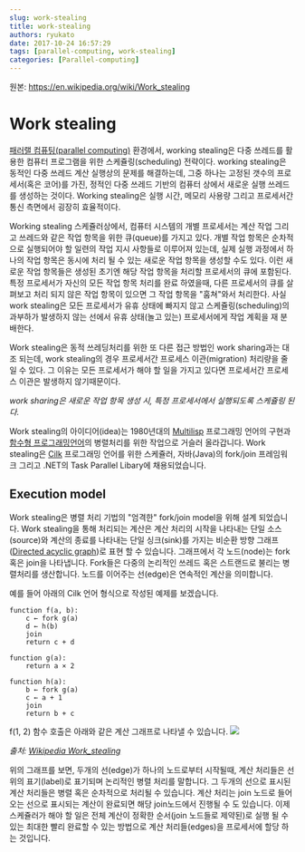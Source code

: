 ```yaml
---
slug: work-stealing
title: work-stealing
authors: ryukato
date: 2017-10-24 16:57:29
tags: [parallel-computing, work-stealing]
categories: [Parallel-computing]
---
```



원본: https://en.wikipedia.org/wiki/Work_stealing

# Work stealing
[패러랠 컴퓨팅(parallel computing)](https://en.wikipedia.org/wiki/Parallel_computing) 환경에서, working stealing은 다중 쓰레드를 활용한 컴퓨터 프로그램을 위한 스케쥴링(scheduling) 전략이다. working stealing은 동적인 다중 쓰레드 계산 실행상의 문제를 해결하는데, 그중 하나는 고정된 갯수의 프로세서(혹은 코어)를 가진, 정적인 다중 쓰레드 기반의 컴퓨터 상에서 새로운 실행 쓰레드를 생성하는 것이다. Working stealing은 실행 시간, 메모리 사용량 그리고 프로세서간 통신 측면에서 굉장히 효율적이다.

Working stealing 스케쥴러상에서, 컴퓨터 시스템의 개별 프로세서는 계산 작업 그리고 쓰레드와 같은 작업 항목을 위한 큐(queue)를 가지고 있다. 개별 작업 항목은 순차적으로 실행되어야 할 일련의 작업 지시 사항들로 이루어져 있는데, 실제 실행 과정에서 하나의 작업 항목은 동시에 처리 될 수 있는 새로운 작업 항목을 생성할 수도 있다. 이런 새로운 작업 항목들은 생성된 초기엔 해당 작업 항목을 처리할 프로세서의 큐에 포함된다. 특정 프로세서가 자신의 모든 작업 항목 처리를 완료 하였을때, 다른 프로세서의 큐를 살펴보고 처리 되지 않은 작업 항목이 있으면 그 작업 항목을 "훔쳐"와서 처리한다.  사실 work stealing은 모든 프로세서가 유휴 상태에 빠지지 않고 스케쥴링(scheduling)의 과부하가 발생하지 않는 선에서 유휴 상태(놀고 있는) 프로세서에게 작업 계획을 재 분배한다.

Work stealing은 동적 쓰레딩처리를 위한 또 다른 접근 방법인 work sharing과는 대조 되는데, work stealing의 경우 프로세서간 프로세스 이관(migration) 처리량을 줄 일 수 있다. 그 이유는 모든 프로세서가 해야 할 일을 가지고 있다면 프로세서간 프로세스 이관은 발생하지 않기때문이다.

*work sharing은 새로운 작업 항목 생성 시, 특정 프로세서에서 실행되도록 스케쥴링 된다.*

Work stealing의 아이디어(idea)는 1980년대의 [Multilisp](https://en.wikipedia.org/wiki/Multilisp) 프로그래밍 언어의 구현과 [함수형 프로그래밍언어](https://en.wikipedia.org/wiki/Functional_programming)의 병렬처리를 위한 작업으로 거슬러 올라갑니다. Work stealing은 [Cilk](https://en.wikipedia.org/wiki/Cilk) 프로그래밍 언어를 위한 스케쥴러, 자바(Java)의 fork/join 프레임워크 그리고 .NET의 Task Parallel Libary에 채용되었습니다.

## Execution model
Work stealing은 병렬 처리 기법의 "엄격한" fork/join model을 위해 설계 되었습니다. Work stealing을 통해 처리되는 계산은 계산 처리의 시작을 나타내는 단일 소스(source)와 계산의 종료를 나타내는 단일 싱크(sink)를 가지는 비순환 방향 그래프([Directed acyclic graph](https://en.wikipedia.org/wiki/Directed_acyclic_graph))로 표현 할 수 있습니다. 그래프에서 각 노드(node)는 fork혹은 join을 나타냅니다. Fork들은 다중의 논리적인 쓰레드 혹은 스트랜드로 불리는 병렬처리를 생산합니다. 노드를 이어주는 선(edge)은 연속적인 계산을 의미합니다.

예를 들어 아래의 Cilk 언어 형식으로 작성된 예제를 보겠습니다.

```
function f(a, b):
    c ← fork g(a)
    d ← h(b)
    join
    return c + d

function g(a):
    return a × 2

function h(a):
    b ← fork g(a)
    c ← a + 1
    join
    return b + c
```
f(1, 2) 함수 호출은 아래와 같은 계산 그래프로 나타낼 수 있습니다.
![](https://upload.wikimedia.org/wikipedia/commons/thumb/8/88/Fork-join_computation.svg/1806px-Fork-join_computation.svg.png)

*출처: [Wikipedia Work_stealing](https://en.wikipedia.org/wiki/Work_stealing)*

위의 그래프를 보면, 두개의 선(edge)가 하나의 노드로부터 시작될때, 계산 처리들은 선위의 표기(label)로 표기되며 논리적인 병렬 처리를 말합니다. 그 두개의 선으로 표시된 계산 처리들은 병렬 혹은 순차적으로 처리될 수 있습니다. 계산 처리는 join 노드로 들어오는 선으로 표시되는 계산이 완료되면 해당 join노드에서 진행될 수 도 있습니다. 이제 스케쥴러가 해야 할 일은 전체 계산이 정확한 순서(join 노드들로 제약된)로 실행 될 수 있는 최대한 빨리 완료할 수 있는 방법으로 계산 처리들(edges)을 프로세서에 할당 하는 것입니다.
